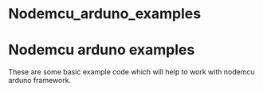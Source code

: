 # Nodemcu_arduno_examples

Nodemcu arduno examples
=============================
These are some basic example code  which  will help to work with nodemcu arduno framework.
